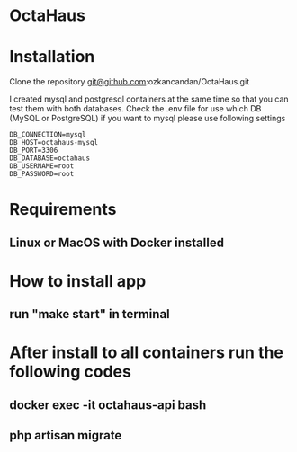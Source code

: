 # OctaHaus

# Installation
Clone the repository
    git@github.com:ozkancandan/OctaHaus.git

I created mysql and postgresql containers at the same time so that you can test them with both databases.
Check the .env file for use which DB (MySQL or PostgreSQL)
if you want to mysql please use following settings

    DB_CONNECTION=mysql
    DB_HOST=octahaus-mysql
    DB_PORT=3306
    DB_DATABASE=octahaus
    DB_USERNAME=root
    DB_PASSWORD=root

# Requirements
## Linux or MacOS with Docker installed

# How to install app
## run "make start" in terminal

# After install to all containers run the following codes
## docker exec -it octahaus-api bash
## php artisan migrate
